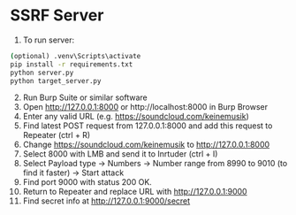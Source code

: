 # SSRF Server
1) To run server:
```cmd
(optional) .venv\Scripts\activate
pip install -r requirements.txt
python server.py
python target_server.py
```

2) Run Burp Suite or similar software
3) Open http://127.0.0.1:8000 or http://localhost:8000 in Burp Browser
4) Enter any valid URL (e.g. https://soundcloud.com/keinemusik)
5) Find latest POST request from 127.0.0.1:8000 and add this request to Repeater (ctrl + R)
6) Change https://soundcloud.com/keinemusik to http://127.0.0.1:8000
7) Select 8000 with LMB and send it to Inrtuder (ctrl + I)
8) Select Payload type -> Numbers -> Number range from 8990 to 9010 (to find it faster) -> Start attack
9) Find port 9000 with status 200 OK. 
10) Return to Repeater and replace URL with http://127.0.0.1:9000
11) Find secret info at http://127.0.0.1:9000/secret
